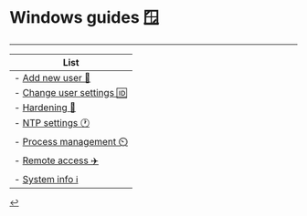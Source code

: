 # Windows guides 🪟
---

| List |
| - |
| - [Add new user 🪪](/Windows/user-add.html) |
| - [Change user settings 🆔](/Windows/user-config.html) |
| - [Hardening 🔐](/Windows/hardening.html) |
| - [NTP settings 🕐](/Windows/ntp-settings.html) |
| - [Process management ⏲️](/Windows/process-management.html) |
| - [Remote access ✈️](/Windows/remote-access.html) |
| - [System info ℹ️](/Windows/system-info.html) |

[↩️](./index.html)
